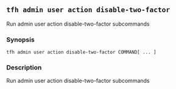 ## `tfh admin user action disable-two-factor`

Run admin user action disable-two-factor subcommands

### Synopsis

    tfh admin user action disable-two-factor COMMAND[ ... ]

### Description

Run admin user action disable-two-factor subcommands

